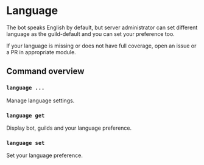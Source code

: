 # Language

The bot speaks English by default, but server administrator can set different language as the guild-default and you can set your preference too.

If your language is missing or does not have full coverage, open an issue or a PR in appropriate module.

## Command overview

### `language ...`

Manage language settings.

### `language get`

Display bot, guilds and your language preference.

### `language set`

Set your language preference.
